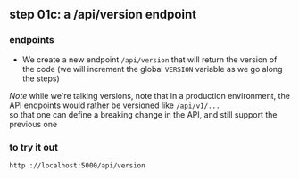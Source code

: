 ## step 01c: a /api/version endpoint

### endpoints

- We create a new endpoint `/api/version` that will return the version of
  the code (we will increment the global `VERSION` variable as we go along the
  steps)

*Note* while we're talking versions, note that in a production environment, the
API endpoints would rather be versioned like `/api/v1/...`  
so that one can define a breaking change in the API, and still support the previous one

### to try it out

```bash
http ://localhost:5000/api/version
```
